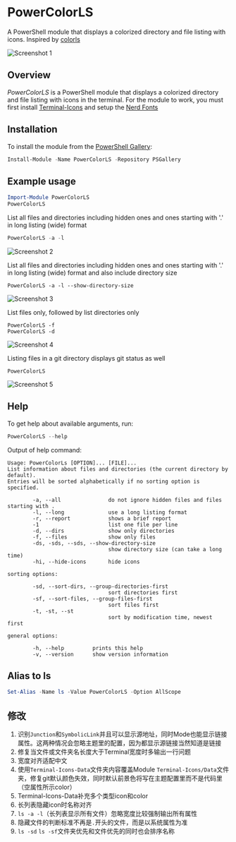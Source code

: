 # PowerColorLS

A PowerShell module that displays a colorized directory and file listing with icons. Inspired by [colorls](https://github.com/athityakumar/colorls)

![Screenshot 1](./media/screens/powercolorls.png)

## Overview

*PowerColorLS* is a PowerShell module that displays a colorized directory and file listing with icons in the terminal.
For the module to work, you must first install [Terminal-Icons](https://github.com/devblackops/Terminal-Icons/) and setup the [Nerd Fonts](https://github.com/ryanoasis/nerd-fonts/)

## Installation
To install the module from the [PowerShell Gallery](https://www.powershellgallery.com/):
```powershell
Install-Module -Name PowerColorLS -Repository PSGallery
```

## Example usage
```powershell
Import-Module PowerColorLS
PowerColorLS
```


List all files and directories including hidden ones and ones starting with '.' in long listing (wide) format
```powershell
PowerColorLS -a -l
```
![Screenshot 2](./media/screens/powercolorls_a_l.png)

List all files and directories including hidden ones and ones starting with '.' in long listing (wide) format and also include directory size
```
PowerColorLS -a -l --show-directory-size
```
![Screenshot 3](./media/screens/powercolorls_a_l_show_directory_size.png)

List files only, followed by list directories only
```
PowerColorLS -f
PowerColorLS -d
```
![Screenshot 4](./media/screens/powercolorls_f_d.png)

Listing files in a git directory displays git status as well
```
PowerColorLS
```
![Screenshot 5](./media/screens/git.png)

## Help
To get help about available arguments, run:
```powershell
PowerColorLS --help
```

Output of help command:
```
Usage: PowerColorLs [OPTION]... [FILE]...
List information about files and directories (the current directory by default).
Entries will be sorted alphabetically if no sorting option is specified.

        -a, --all               do not ignore hidden files and files starting with .
        -l, --long              use a long listing format
        -r, --report            shows a brief report
        -1                      list one file per line
        -d, --dirs              show only directories
        -f, --files             show only files
        -ds, -sds, --sds, --show-directory-size
                                show directory size (can take a long time)
        -hi, --hide-icons       hide icons

sorting options:

        -sd, --sort-dirs, --group-directories-first
                                sort directories first
        -sf, --sort-files, --group-files-first
                                sort files first
        -t, -st, --st
                                sort by modification time, newest first

general options:

        -h, --help         prints this help
        -v, --version      show version information
```

## Alias to ls
```powershell
Set-Alias -Name ls -Value PowerColorLS -Option AllScope
```

## 修改
1. 识别`Junction`和`SymbolicLink`并且可以显示源地址，同时Mode也能显示链接属性。这两种情况会忽略主题里的配置，因为都显示源链接当然知道是链接
1. 修复当文件或文件夹名长度大于Terminal宽度时多输出一行问题
1. 宽度对齐适配中文
1. 使用`Terminal-Icons-Data`文件夹内容覆盖Module `Terminal-Icons/Data`文件夹，修复git默认颜色失效，同时默认前景色将写在主题配置里而不是代码里（空属性所示color）
1. Terminal-Icons-Data补充多个类型icon和color
1. 长列表隐藏icon时名称对齐
1. `ls -a -l`（长列表显示所有文件）忽略宽度比较强制输出所有属性
1. 隐藏文件的判断标准不再是`.`开头的文件，而是以系统属性为准
1. `ls -sd`  `ls -sf`文件夹优先和文件优先的同时也会排序名称
